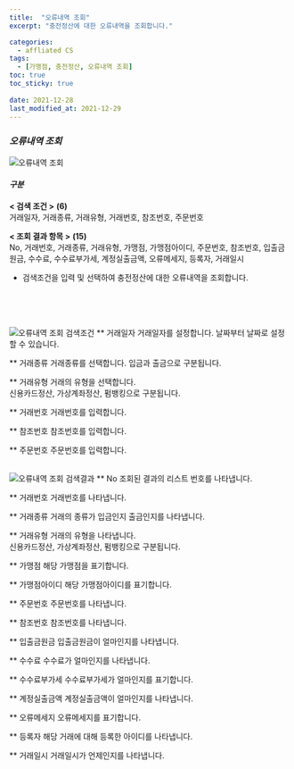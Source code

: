 ```yaml
---
title:  "오류내역 조회"
excerpt: "충전정산에 대한 오류내역을 조회합니다."

categories:
  - affliated CS
tags:
  - [가맹점, 충전정산, 오류내역 조회]
toc: true
toc_sticky: true
 
date: 2021-12-28
last_modified_at: 2021-12-29
---
```

### *오류내역 조회*
![오류내역 조회](https://user-images.githubusercontent.com/95394003/147640739-1bf021e1-2e6c-4f6f-b31c-8f6210735ccd.jpeg)

#### *구분* <br>
**< 검색 조건 >** **(6)**
<br>거래일자, 거래종류, 거래유형, 거래번호, 참조번호, 주문번호

**< 조회 결과 항목 >** **(15)**
<br>No, 거래번호, 거래종류, 거래유형, 가맹점, 가맹점아이디, 주문번호, 참조번호, 입출금원금, 수수료, 수수료부가세, 계정실출금액, 오류메세지, 등록자, 거래일시


- 검색조건을 입력 및 선택하여 충전정산에 대한 오류내역을 조회합니다.
<br>
<br>


<br>

![오류내역 조회 검색조건](https://user-images.githubusercontent.com/95394003/147640748-f1ab755d-37e3-4834-9ace-ca4c366a49a2.jpeg)
** 거래일자
거래일자를 설정합니다. 날짜부터 날짜로 설정할 수 있습니다.

** 거래종류
거래종류를 선택합니다. 입금과 출금으로 구분됩니다.

** 거래유형
거래의 유형을 선택합니다.<br>신용카드정산, 가상계좌정산, 펌뱅킹으로 구분됩니다.

** 거래번호
거래번호를 입력합니다.

** 참조번호
참조번호를 입력합니다.

** 주문번호
주문번호를 입력합니다.
<br>
<br>

![오류내역 조회 검색결과](https://user-images.githubusercontent.com/95394003/147640758-8ffe539d-7351-42fd-b730-161b21a7e1e1.jpeg)
** No
조회된 결과의 리스트 번호를 나타냅니다.

** 거래번호
거래번호를 나타냅니다.

** 거래종류
거래의 종류가 입금인지 출금인지를 나타냅니다.

** 거래유형
거래의 유형을 나타냅니다.<br>
신용카드정산, 가상계좌정산, 펌뱅킹으로 구분됩니다.

** 가맹점
해당 가맹점을 표기합니다.

** 가맹점아이디
해당 가맹점아이디를 표기합니다.

** 주문번호
주문번호를 나타냅니다.

** 참조번호
참조번호를 나타냅니다.

** 입출금원금
입출금원금이 얼마인지를 나타냅니다.

** 수수료
수수료가 얼마인지를 나타냅니다.

** 수수료부가세
수수료부가세가 얼마인지를 표기합니다.

** 계정실출금액
계정실출금액이 얼마인지를 나타냅니다.

** 오류메세지
오류메세지를 표기합니다.

** 등록자
해당 거래에 대해 등록한 아이디를 나타냅니다.

** 거래일시
거래일시가 언제인지를 나타냅니다.